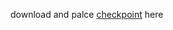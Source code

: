 download and palce [checkpoint](https://drive.google.com/drive/folders/16uMCEc7s-LSkYob5N8ybKHzm0Pax4Sph?usp=sharing) here
